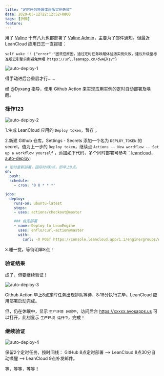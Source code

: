```yaml
---
title: "定时任务唤醒体验版实例失败"
date: 2020-05-12T22:12:52+0800
tags: [折腾]
feature: 
---
```


用了 [Valine](https://valine.js.org/) 十有八九也都部署了 [Valine Admin](https://github.com/DesertsP/Valine-Admin)，主要为了邮件通知。但最近 LeanCloud 应用日志一直报错：

```
self_wake !! {"error":"因流控原因，通过定时任务唤醒体验版实例失败，建议升级至标准版云引擎实例避免休眠 https://url.leanapp.cn/dwAEksv"}
```

![auto-deploy-1](https://lmm.elizen.me/images/2020/05/auto-deploy-1.png)

得手动进后台重启才行……

<!--more-->

经 @Dyxang 指导，使用 Github Action 来实现应用实例的定时自动部署及唤醒。

### 操作123

![auto-deploy-2](https://lmm.elizen.me/images/2020/05/auto-deploy-2.png)

1.生成 LeanCloud 应用的 `Deploy token`，暂存；

2.新建 Github 仓库，Settings - Secrets 添加一个名为 `DEPLOY_TOKEN` 的 secret，值为上一步的 `Deploy token`，继续点 `Actions -- New wordflow -- Set up a workflow yourself` ，添加如下代码，多个同时部署可参考：[leancloud-auto-deploy](https://github.com/lmm214/leancloud-auto-deploy/blob/master/.github/workflows/auto-deploy.yml):

```yml
# 定时重新部署，国际时间0点，即早上8点。
on:
  push:
  schedule:
    - cron: '0 0 * * *' 

jobs:
  deploy:
    runs-on: ubuntu-latest
    steps:
    - uses: actions/checkout@master

    ### 自定部署
    - name: Deploy to LeanEngine
      uses: enflo/curl-action@master
      with:
        curl: -X POST https://console.leancloud.app/1.1/engine/groups/web/production/version?gitTag=master&token=${{ secrets.DEPLOY_TOKEN }}

```

3.睡一觉，等待明早8点！

### 验证结果

成了，但要继续验证！

![auto-deploy-3](https://lmm.elizen.me/images/2020/05/auto-deploy-3.png)

Github Action 早上8点定时任务出现排队等待，8:18分执行完毕，LeanCloud 应用部署启动完成。

但，仍在休眠中，显示 `生产环境 休眠中`，访问后台 https://xxxxx.avosapps.us 可以打开，此刻显示 `生产环境 运行中`，完成！


### 继续验证

![auto-deploy-4](https://lmm.elizen.me/images/2020/05/auto-deploy-4.png)

保留2个定时任务，按时间线： GitHub 8点定时部署  -->  LeanCloud 8点30分自动唤醒  -->  LeanCloud 9点补发邮件。

等，等等，等等！